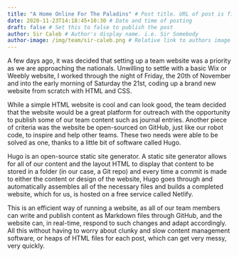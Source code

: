 ```yaml
---
title: "A Home Online For The Paladins" # Post title. URL of post is filename.
date: 2020-11-23T14:18:45+10:30 # Date and time of posting
draft: false # Set this to false to publish the post
author: Sir Caleb # Author's display name. i.e. Sir Somebody
author-image: /img/team/sir-caleb.png # Relative link to authors image
---
```


A few days ago, it was decided that setting up a team website was a priority as we are approaching the nationals. Unwilling to settle with a basic Wix or Weebly website, I worked through the night of Friday, the 20th of November and into the early morning of Saturday the 21st, coding up a brand new website from scratch with HTML and CSS.  

While a simple HTML website is cool and can look good, the team decided that the website would be a great platform for outreach with the opportunity to publish some of our team content such as journal entries. Another piece of criteria was the website be open-sourced on GitHub, just like our robot code, to inspire and help other teams. These two needs were able to be solved as one, thanks to a little bit of software called Hugo.  

Hugo is an open-source static site generator. A static site generator allows for all of our content and the layout HTML to display that content to be stored in a folder (in our case, a Git repo) and every time a commit is made to either the content or design of the website, Hugo goes through and automatically assembles all of the necessary files and builds a completed website, which for us, is hosted on a free service called Netlify.  

This is an efficient way of running a website, as all of our team members can write and publish content as Markdown files through GitHub, and the website can, in real-time, respond to such changes and adapt accordingly. All this without having to worry about clunky and slow content management software, or heaps of  HTML files for each post, which can get very messy, very quickly.
